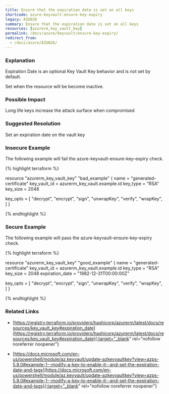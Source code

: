 ```yaml
---
title: Ensure that the expiration date is set on all keys
shortcode: azure-keyvault-ensure-key-expiry
legacy: AZU026
summary: Ensure that the expiration date is set on all keys 
resources: [azurerm_key_vault_key] 
permalink: /docs/azure/keyvault/ensure-key-expiry/
redirect_from: 
  - /docs/azure/AZU026/
---
```


### Explanation


Expiration Date is an optional Key Vault Key behavior and is not set by default.

Set when the resource will be become inactive.


### Possible Impact
Long life keys increase the attack surface when compromised

### Suggested Resolution
Set an expiration date on the vault key


### Insecure Example

The following example will fail the azure-keyvault-ensure-key-expiry check.

{% highlight terraform %}

resource "azurerm_key_vault_key" "bad_example" {
  name         = "generated-certificate"
  key_vault_id = azurerm_key_vault.example.id
  key_type     = "RSA"
  key_size     = 2048

  key_opts = [
    "decrypt",
    "encrypt",
    "sign",
    "unwrapKey",
    "verify",
    "wrapKey",
  ]
}

{% endhighlight %}



### Secure Example

The following example will pass the azure-keyvault-ensure-key-expiry check.

{% highlight terraform %}

resource "azurerm_key_vault_key" "good_example" {
  name         = "generated-certificate"
  key_vault_id = azurerm_key_vault.example.id
  key_type     = "RSA"
  key_size     = 2048
  expiration_date = "1982-12-31T00:00:00Z"

  key_opts = [
    "decrypt",
    "encrypt",
    "sign",
    "unwrapKey",
    "verify",
    "wrapKey",
  ]
}

{% endhighlight %}



### Related Links


- [https://registry.terraform.io/providers/hashicorp/azurerm/latest/docs/resources/key_vault_key#expiration_date](https://registry.terraform.io/providers/hashicorp/azurerm/latest/docs/resources/key_vault_key#expiration_date){:target="_blank" rel="nofollow noreferrer noopener"}

- [https://docs.microsoft.com/en-us/powershell/module/az.keyvault/update-azkeyvaultkey?view=azps-5.8.0#example-1--modify-a-key-to-enable-it--and-set-the-expiration-date-and-tags](https://docs.microsoft.com/en-us/powershell/module/az.keyvault/update-azkeyvaultkey?view=azps-5.8.0#example-1--modify-a-key-to-enable-it--and-set-the-expiration-date-and-tags){:target="_blank" rel="nofollow noreferrer noopener"}


